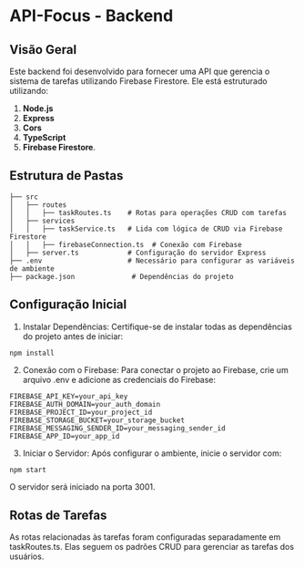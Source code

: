 # API-Focus - Backend

## Visão Geral
Este backend foi desenvolvido para fornecer uma API que gerencia o sistema de tarefas utilizando Firebase Firestore. Ele está estruturado utilizando:
1. **Node.js**
2. **Express**
3. **Cors**
4. **TypeScript**
5. **Firebase Firestore**.

## Estrutura de Pastas
```
├── src
│   ├── routes
│   │   ├── taskRoutes.ts    # Rotas para operações CRUD com tarefas
│   ├── services
│   │   ├── taskService.ts   # Lida com lógica de CRUD via Firebase Firestore
│   │   ├── firebaseConnection.ts  # Conexão com Firebase
│   ├── server.ts            # Configuração do servidor Express
├── .env                     # Necessário para configurar as variáveis de ambiente
├── package.json              # Dependências do projeto
```

## Configuração Inicial

1. Instalar Dependências:
Certifique-se de instalar todas as dependências do projeto antes de iniciar:
```
npm install
```

2. Conexão com o Firebase:
Para conectar o projeto ao Firebase, crie um arquivo .env e adicione as credenciais do Firebase:
```
FIREBASE_API_KEY=your_api_key
FIREBASE_AUTH_DOMAIN=your_auth_domain
FIREBASE_PROJECT_ID=your_project_id
FIREBASE_STORAGE_BUCKET=your_storage_bucket
FIREBASE_MESSAGING_SENDER_ID=your_messaging_sender_id
FIREBASE_APP_ID=your_app_id
```

3. Iniciar o Servidor:
Após configurar o ambiente, inicie o servidor com:
```
npm start
```

O servidor será iniciado na porta 3001.

## Rotas de Tarefas
As rotas relacionadas às tarefas foram configuradas separadamente em taskRoutes.ts. Elas seguem os padrões CRUD para gerenciar as tarefas dos usuários.
